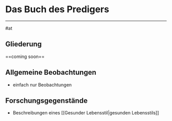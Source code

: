 # Das Buch des Predigers
---
#at

## Gliederung

==coming soon==

## Allgemeine Beobachtungen

- einfach nur Beobachtungen

## Forschungsgegenstände

- Beschreibungen eines [[Gesunder Lebensstil|gesunden Lebensstils]] 
